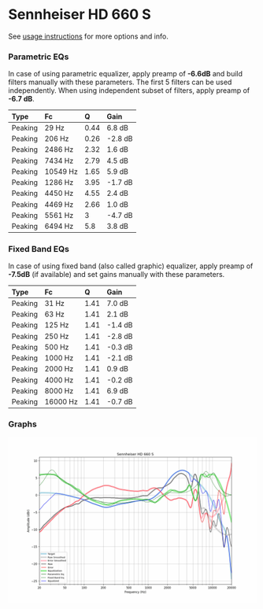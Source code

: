 # Sennheiser HD 660 S
See [usage instructions](https://github.com/jaakkopasanen/AutoEq#usage) for more options and info.

### Parametric EQs
In case of using parametric equalizer, apply preamp of **-6.6dB** and build filters manually
with these parameters. The first 5 filters can be used independently.
When using independent subset of filters, apply preamp of **-6.7 dB**.

| Type    | Fc       |    Q | Gain    |
|:--------|:---------|:-----|:--------|
| Peaking | 29 Hz    | 0.44 | 6.8 dB  |
| Peaking | 206 Hz   | 0.26 | -2.8 dB |
| Peaking | 2486 Hz  | 2.32 | 1.6 dB  |
| Peaking | 7434 Hz  | 2.79 | 4.5 dB  |
| Peaking | 10549 Hz | 1.65 | 5.9 dB  |
| Peaking | 1286 Hz  | 3.95 | -1.7 dB |
| Peaking | 4450 Hz  | 4.55 | 2.4 dB  |
| Peaking | 4469 Hz  | 2.66 | 1.0 dB  |
| Peaking | 5561 Hz  | 3    | -4.7 dB |
| Peaking | 6494 Hz  | 5.8  | 3.8 dB  |

### Fixed Band EQs
In case of using fixed band (also called graphic) equalizer, apply preamp of **-7.5dB**
(if available) and set gains manually with these parameters.

| Type    | Fc       |    Q | Gain    |
|:--------|:---------|:-----|:--------|
| Peaking | 31 Hz    | 1.41 | 7.0 dB  |
| Peaking | 63 Hz    | 1.41 | 2.1 dB  |
| Peaking | 125 Hz   | 1.41 | -1.4 dB |
| Peaking | 250 Hz   | 1.41 | -2.8 dB |
| Peaking | 500 Hz   | 1.41 | -0.3 dB |
| Peaking | 1000 Hz  | 1.41 | -2.1 dB |
| Peaking | 2000 Hz  | 1.41 | 0.9 dB  |
| Peaking | 4000 Hz  | 1.41 | -0.2 dB |
| Peaking | 8000 Hz  | 1.41 | 6.9 dB  |
| Peaking | 16000 Hz | 1.41 | -0.7 dB |

### Graphs
![](./Sennheiser%20HD%20660%20S.png)